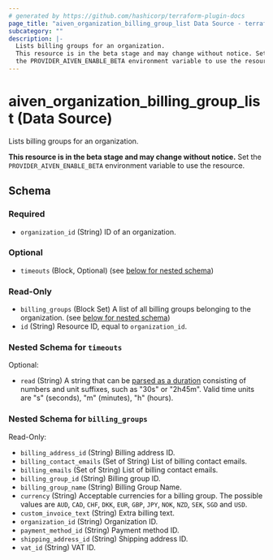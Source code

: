 ```yaml
---
# generated by https://github.com/hashicorp/terraform-plugin-docs
page_title: "aiven_organization_billing_group_list Data Source - terraform-provider-aiven"
subcategory: ""
description: |-
  Lists billing groups for an organization.
  This resource is in the beta stage and may change without notice. Set
  the PROVIDER_AIVEN_ENABLE_BETA environment variable to use the resource.
---
```


# aiven_organization_billing_group_list (Data Source)

Lists billing groups for an organization. 

**This resource is in the beta stage and may change without notice.** Set
the `PROVIDER_AIVEN_ENABLE_BETA` environment variable to use the resource.



<!-- schema generated by tfplugindocs -->
## Schema

### Required

- `organization_id` (String) ID of an organization.

### Optional

- `timeouts` (Block, Optional) (see [below for nested schema](#nestedblock--timeouts))

### Read-Only

- `billing_groups` (Block Set) A list of all billing groups belonging to the organization. (see [below for nested schema](#nestedblock--billing_groups))
- `id` (String) Resource ID, equal to `organization_id`.

<a id="nestedblock--timeouts"></a>
### Nested Schema for `timeouts`

Optional:

- `read` (String) A string that can be [parsed as a duration](https://pkg.go.dev/time#ParseDuration) consisting of numbers and unit suffixes, such as "30s" or "2h45m". Valid time units are "s" (seconds), "m" (minutes), "h" (hours).


<a id="nestedblock--billing_groups"></a>
### Nested Schema for `billing_groups`

Read-Only:

- `billing_address_id` (String) Billing address ID.
- `billing_contact_emails` (Set of String) List of billing contact emails.
- `billing_emails` (Set of String) List of billing contact emails.
- `billing_group_id` (String) Billing group ID.
- `billing_group_name` (String) Billing Group Name.
- `currency` (String) Acceptable currencies for a billing group. The possible values are `AUD`, `CAD`, `CHF`, `DKK`, `EUR`, `GBP`, `JPY`, `NOK`, `NZD`, `SEK`, `SGD` and `USD`.
- `custom_invoice_text` (String) Extra billing text.
- `organization_id` (String) Organization ID.
- `payment_method_id` (String) Payment method ID.
- `shipping_address_id` (String) Shipping address ID.
- `vat_id` (String) VAT ID.
